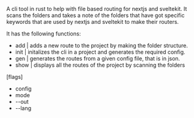 A cli tool in rust to help with file based routing for nextjs and sveltekit. It scans the folders and
takes a note of the folders that have got specific keywords that are used by nextjs and sveltekit to make their routers.

It has the following functions:
- add  | adds a new route to the project by making the folder structure.
- init | initalizes the cli in a project and generates the required config.
- gen  | generates the routes from a given config file, that is in json.
- show | displays all the routes of the project by scanning the folders 

[flags]
- config
- mode
- --out
- --lang

